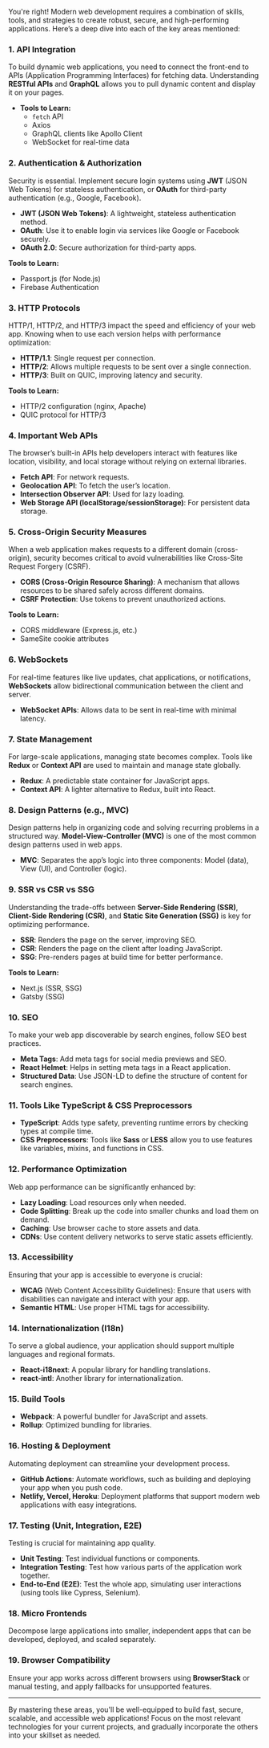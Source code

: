 You're right! Modern web development requires a combination of skills, tools, and strategies to create robust, secure, and high-performing applications. Here’s a deep dive into each of the key areas mentioned:

### 1. **API Integration**
To build dynamic web applications, you need to connect the front-end to APIs (Application Programming Interfaces) for fetching data. Understanding **RESTful APIs** and **GraphQL** allows you to pull dynamic content and display it on your pages.

- **Tools to Learn:**
  - `fetch` API
  - Axios
  - GraphQL clients like Apollo Client
  - WebSocket for real-time data

### 2. **Authentication & Authorization**
Security is essential. Implement secure login systems using **JWT** (JSON Web Tokens) for stateless authentication, or **OAuth** for third-party authentication (e.g., Google, Facebook).

- **JWT (JSON Web Tokens)**: A lightweight, stateless authentication method.
- **OAuth**: Use it to enable login via services like Google or Facebook securely.
- **OAuth 2.0**: Secure authorization for third-party apps.

**Tools to Learn:**
  - Passport.js (for Node.js)
  - Firebase Authentication

### 3. **HTTP Protocols**
HTTP/1, HTTP/2, and HTTP/3 impact the speed and efficiency of your web app. Knowing when to use each version helps with performance optimization:

- **HTTP/1.1**: Single request per connection.
- **HTTP/2**: Allows multiple requests to be sent over a single connection.
- **HTTP/3**: Built on QUIC, improving latency and security.

**Tools to Learn:**
  - HTTP/2 configuration (nginx, Apache)
  - QUIC protocol for HTTP/3

### 4. **Important Web APIs**
The browser’s built-in APIs help developers interact with features like location, visibility, and local storage without relying on external libraries.

- **Fetch API**: For network requests.
- **Geolocation API**: To fetch the user’s location.
- **Intersection Observer API**: Used for lazy loading.
- **Web Storage API (localStorage/sessionStorage)**: For persistent data storage.

### 5. **Cross-Origin Security Measures**
When a web application makes requests to a different domain (cross-origin), security becomes critical to avoid vulnerabilities like Cross-Site Request Forgery (CSRF).

- **CORS (Cross-Origin Resource Sharing)**: A mechanism that allows resources to be shared safely across different domains.
- **CSRF Protection**: Use tokens to prevent unauthorized actions.

**Tools to Learn:**
  - CORS middleware (Express.js, etc.)
  - SameSite cookie attributes

### 6. **WebSockets**
For real-time features like live updates, chat applications, or notifications, **WebSockets** allow bidirectional communication between the client and server.

- **WebSocket APIs**: Allows data to be sent in real-time with minimal latency.

### 7. **State Management**
For large-scale applications, managing state becomes complex. Tools like **Redux** or **Context API** are used to maintain and manage state globally.

- **Redux**: A predictable state container for JavaScript apps.
- **Context API**: A lighter alternative to Redux, built into React.

### 8. **Design Patterns (e.g., MVC)**
Design patterns help in organizing code and solving recurring problems in a structured way. **Model-View-Controller (MVC)** is one of the most common design patterns used in web apps.

- **MVC**: Separates the app’s logic into three components: Model (data), View (UI), and Controller (logic).

### 9. **SSR vs CSR vs SSG**
Understanding the trade-offs between **Server-Side Rendering (SSR)**, **Client-Side Rendering (CSR)**, and **Static Site Generation (SSG)** is key for optimizing performance.

- **SSR**: Renders the page on the server, improving SEO.
- **CSR**: Renders the page on the client after loading JavaScript.
- **SSG**: Pre-renders pages at build time for better performance.

**Tools to Learn:**
  - Next.js (SSR, SSG)
  - Gatsby (SSG)

### 10. **SEO**
To make your web app discoverable by search engines, follow SEO best practices.

- **Meta Tags**: Add meta tags for social media previews and SEO.
- **React Helmet**: Helps in setting meta tags in a React application.
- **Structured Data**: Use JSON-LD to define the structure of content for search engines.

### 11. **Tools Like TypeScript & CSS Preprocessors**
- **TypeScript**: Adds type safety, preventing runtime errors by checking types at compile time.
- **CSS Preprocessors**: Tools like **Sass** or **LESS** allow you to use features like variables, mixins, and functions in CSS.

### 12. **Performance Optimization**
Web app performance can be significantly enhanced by:

- **Lazy Loading**: Load resources only when needed.
- **Code Splitting**: Break up the code into smaller chunks and load them on demand.
- **Caching**: Use browser cache to store assets and data.
- **CDNs**: Use content delivery networks to serve static assets efficiently.

### 13. **Accessibility**
Ensuring that your app is accessible to everyone is crucial:

- **WCAG** (Web Content Accessibility Guidelines): Ensure that users with disabilities can navigate and interact with your app.
- **Semantic HTML**: Use proper HTML tags for accessibility.

### 14. **Internationalization (I18n)**
To serve a global audience, your application should support multiple languages and regional formats.

- **React-i18next**: A popular library for handling translations.
- **react-intl**: Another library for internationalization.

### 15. **Build Tools**
- **Webpack**: A powerful bundler for JavaScript and assets.
- **Rollup**: Optimized bundling for libraries.

### 16. **Hosting & Deployment**
Automating deployment can streamline your development process.

- **GitHub Actions**: Automate workflows, such as building and deploying your app when you push code.
- **Netlify, Vercel, Heroku**: Deployment platforms that support modern web applications with easy integrations.

### 17. **Testing (Unit, Integration, E2E)**
Testing is crucial for maintaining app quality.

- **Unit Testing**: Test individual functions or components.
- **Integration Testing**: Test how various parts of the application work together.
- **End-to-End (E2E)**: Test the whole app, simulating user interactions (using tools like Cypress, Selenium).

### 18. **Micro Frontends**
Decompose large applications into smaller, independent apps that can be developed, deployed, and scaled separately.

### 19. **Browser Compatibility**
Ensure your app works across different browsers using **BrowserStack** or manual testing, and apply fallbacks for unsupported features.

---

By mastering these areas, you'll be well-equipped to build fast, secure, scalable, and accessible web applications! Focus on the most relevant technologies for your current projects, and gradually incorporate the others into your skillset as needed.